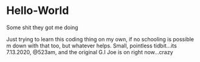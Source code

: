 # Hello-World
Some shit they got me doing

Just trying to learn this coding thing on my own, if no schooling is possible
m down with that too, but whatever helps. Small, pointless tidbit...its 7.13.2020, @523am, and the original G.I Joe is on right now...crazy
